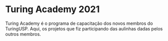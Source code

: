 # Turing Academy 2021

Turing Academy é o programa de capacitação dos novos membros do TuringUSP. Aqui, os projetos que fiz participando das aulinhas dadas pelos outros membros.
